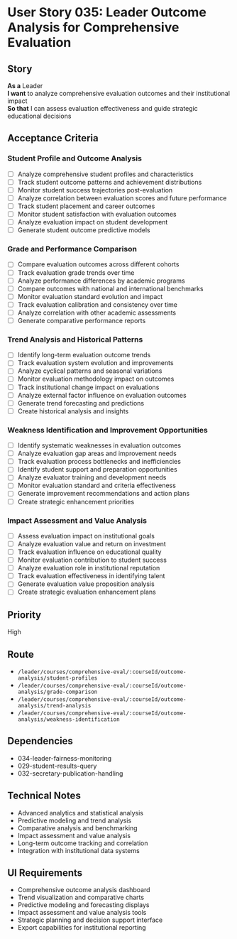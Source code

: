 # User Story 035: Leader Outcome Analysis for Comprehensive Evaluation

## Story
**As a** Leader  
**I want** to analyze comprehensive evaluation outcomes and their institutional impact  
**So that** I can assess evaluation effectiveness and guide strategic educational decisions

## Acceptance Criteria

### Student Profile and Outcome Analysis
- [ ] Analyze comprehensive student profiles and characteristics
- [ ] Track student outcome patterns and achievement distributions
- [ ] Monitor student success trajectories post-evaluation
- [ ] Analyze correlation between evaluation scores and future performance
- [ ] Track student placement and career outcomes
- [ ] Monitor student satisfaction with evaluation outcomes
- [ ] Analyze evaluation impact on student development
- [ ] Generate student outcome predictive models

### Grade and Performance Comparison
- [ ] Compare evaluation outcomes across different cohorts
- [ ] Track evaluation grade trends over time
- [ ] Analyze performance differences by academic programs
- [ ] Compare outcomes with national and international benchmarks
- [ ] Monitor evaluation standard evolution and impact
- [ ] Track evaluation calibration and consistency over time
- [ ] Analyze correlation with other academic assessments
- [ ] Generate comparative performance reports

### Trend Analysis and Historical Patterns
- [ ] Identify long-term evaluation outcome trends
- [ ] Track evaluation system evolution and improvements
- [ ] Analyze cyclical patterns and seasonal variations
- [ ] Monitor evaluation methodology impact on outcomes
- [ ] Track institutional change impact on evaluations
- [ ] Analyze external factor influence on evaluation outcomes
- [ ] Generate trend forecasting and predictions
- [ ] Create historical analysis and insights

### Weakness Identification and Improvement Opportunities
- [ ] Identify systematic weaknesses in evaluation outcomes
- [ ] Analyze evaluation gap areas and improvement needs
- [ ] Track evaluation process bottlenecks and inefficiencies
- [ ] Identify student support and preparation opportunities
- [ ] Analyze evaluator training and development needs
- [ ] Monitor evaluation standard and criteria effectiveness
- [ ] Generate improvement recommendations and action plans
- [ ] Create strategic enhancement priorities

### Impact Assessment and Value Analysis
- [ ] Assess evaluation impact on institutional goals
- [ ] Analyze evaluation value and return on investment
- [ ] Track evaluation influence on educational quality
- [ ] Monitor evaluation contribution to student success
- [ ] Analyze evaluation role in institutional reputation
- [ ] Track evaluation effectiveness in identifying talent
- [ ] Generate evaluation value proposition analysis
- [ ] Create strategic evaluation enhancement plans

## Priority
High

## Route
- `/leader/courses/comprehensive-eval/:courseId/outcome-analysis/student-profiles`
- `/leader/courses/comprehensive-eval/:courseId/outcome-analysis/grade-comparison`
- `/leader/courses/comprehensive-eval/:courseId/outcome-analysis/trend-analysis`
- `/leader/courses/comprehensive-eval/:courseId/outcome-analysis/weakness-identification`

## Dependencies
- 034-leader-fairness-monitoring
- 029-student-results-query
- 032-secretary-publication-handling

## Technical Notes
- Advanced analytics and statistical analysis
- Predictive modeling and trend analysis
- Comparative analysis and benchmarking
- Impact assessment and value analysis
- Long-term outcome tracking and correlation
- Integration with institutional data systems

## UI Requirements
- Comprehensive outcome analysis dashboard
- Trend visualization and comparative charts
- Predictive modeling and forecasting displays
- Impact assessment and value analysis tools
- Strategic planning and decision support interface
- Export capabilities for institutional reporting